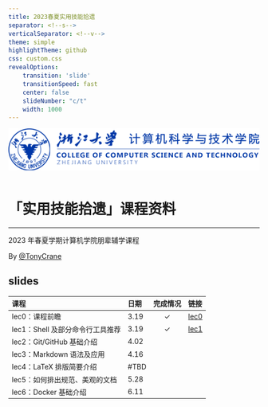 ```yaml
---
title: 2023春夏实用技能拾遗
separator: <!--s-->
verticalSeparator: <!--v-->
theme: simple
highlightTheme: github
css: custom.css
revealOptions:
    transition: 'slide'
    transitionSpeed: fast
    center: false
    slideNumber: "c/t"
    width: 1000
---
```


<div class="middle center">
<div style="width: 100%">

<img src="logo.png" style="margin-bottom: 1em">

# 「实用技能拾遗」课程资料

<hr/>

2023 年春夏学期计算机学院朋辈辅学课程

By [@TonyCrane](https://github.com/TonyCrane)

</div>
</div>

<!--s-->

## slides

<div class="three-line">

|课程|日期|完成情况|链接|
|:--|:--|:--:|:--|
|lec0：课程前瞻|3.19|✓|[lec0](https://slides.tonycrane.cc/PracticalSkillsTutorial/lec0/)|
|lec1：Shell 及部分命令行工具推荐|3.19|✓|[lec1](https://slides.tonycrane.cc/PracticalSkillsTutorial/lec1/)|
|lec2：Git/GitHub 基础介绍|4.02|||
|lec3：Markdown 语法及应用|4.16|||
|lec4：LaTeX 排版简要介绍|#TBD|||
|lec5：如何排出规范、美观的文档|5.28|||
|lec6：Docker 基础介绍|6.11|||

</div>
